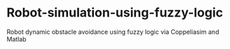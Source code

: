 # Robot-simulation-using-fuzzy-logic
Robot dynamic obstacle avoidance using fuzzy logic via Coppeliasim and Matlab
